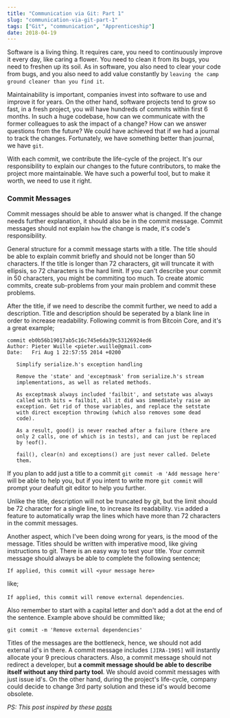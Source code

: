 ```yaml
---
title: "Communication via Git: Part 1"
slug: "communication-via-git-part-1"
tags: ["Git", "communication", "Apprenticeship"]
date: 2018-04-19
---
```


Software is a living thing. It requires care, you need to continuously improve it every day, like caring a flower. You need to clean it from its bugs, you need to freshen up its soil. As in software, you also need to clear your code from bugs, and you also need to add value constantly by `leaving the camp ground cleaner than you find it`.

Maintainability is important, companies invest into software to use and improve it for years. On the other hand, software projects tend to grow so fast, in a fresh project, you will have hundreds of commits within first 6 months. In such a huge codebase, how can we communicate with the former colleagues to ask the impact of a change? How can we answer questions from the future? We could have achieved that if we had a journal to track the changes. Fortunately, we have something better than journal, we have `git`.

With each commit, we contribute the life-cycle of the project. It's our responsibility to explain our changes to the future contributors, to make the project more maintainable. We have such a powerful tool, but to make it worth, we need to use it right.

### Commit Messages

Commit messages should be able to answer what is changed. If the change needs further explanation, it should also be in the commit message. Commit messages should not explain `how` the change is made, it's code's responsibility.

General structure for a commit message starts with a title. The title should be able to explain commit briefly and should not be longer than 50 characters. If the title is longer than 72 characters, git will truncate it with ellipsis, so 72 characters is the hard limit. If you can't describe your commit in 50 characters, you might be commiting too much. To create atomic commits, create sub-problems from your main problem and commit these problems.

After the title, if we need to describe the commit further, we need to add a description. Title and description should be seperated by a blank line in order to increase readability. Following commit is from Bitcoin Core, and it's a great example;

```git
commit eb0b56b19017ab5c16c745e6da39c53126924ed6
Author: Pieter Wuille <pieter.wuille@gmail.com>
Date:   Fri Aug 1 22:57:55 2014 +0200

   Simplify serialize.h's exception handling

   Remove the 'state' and 'exceptmask' from serialize.h's stream
   implementations, as well as related methods.

   As exceptmask always included 'failbit', and setstate was always
   called with bits = failbit, all it did was immediately raise an
   exception. Get rid of those variables, and replace the setstate
   with direct exception throwing (which also removes some dead
   code).

   As a result, good() is never reached after a failure (there are
   only 2 calls, one of which is in tests), and can just be replaced
   by !eof().

   fail(), clear(n) and exceptions() are just never called. Delete
   them.
```

If you plan to add just a title to a commit `git commit -m 'Add message here'` will be able to help you, but if you intent to write more `git commit` will prompt your deafult git editor to help you further.

Unlike the title, description will not be truncated by git, but the limit should be 72 character for a single line, to increase its readability. `Vim` added a feature to automatically wrap the lines which have more than 72 characters in the commit messages.

Another aspect, which I've been doing wrong for years, is the mood of the message. Titles should be written with imperative mood, like giving instructions to git. There is an easy way to test your title. Your commit message should always be able to complete the following sentence;

`If applied, this commit will <your message here>`

like;

`If applied, this commit will remove external dependencies`.

Also remember to start with a capital letter and don't add a dot at the end of the sentence. Example above should be committed like;

`git commit -m 'Remove external dependencies'`

Titles of the messages are the bottleneck, hence, we should not add external id's in there. A commit message includes `[JIRA-1905]` will instantly allocate your 9 precious characters. Also, a commit message should not redirect a developer, but **a commit message should be able to describe itself without any third party tool**. We should avoid commit messages with just issue id's. On the other hand, during the project's life-cycle, company could decide to change 3rd party solution and these id's would become obsolete.

_PS: This post inspired by these [posts](https://trello.com/c/iZ3U51XI/94-what-makes-a-good-commit-history)_

